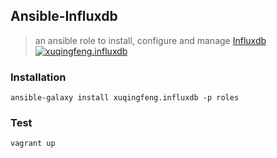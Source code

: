 ## Ansible-Influxdb
> an ansible role to install, configure and manage [Influxdb](https://www.influxdata.com/time-series-platform/influxdb/)
[![xuqingfeng.influxdb](https://img.shields.io/ansible/role/xuqingfeng.influxdb.svg?style=flat-square)](https://galaxy.ansible.com/xuqingfeng/influxdb/)

### Installation

`ansible-galaxy install xuqingfeng.influxdb -p roles`

### Test

`vagrant up`





